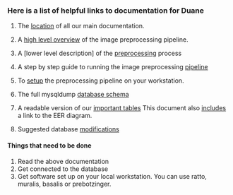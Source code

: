### Here is a list of helpful links to documentation for Duane
1. The [location](https://github.com/ActiveBrainAtlas2/preprocessing-pipeline/tree/master/docs)
of all our main documentation.
1. A [high level overview](https://github.com/ActiveBrainAtlas2/preprocessing-pipeline/blob/master/README.md)
of the image preprocessing pipeline.
1. A [lower level description] of the 
[preprocessing](https://github.com/ActiveBrainAtlas2/preprocessing-pipeline/blob/master/docs/user/PROCESS.md) 
process
1. A step by step guide to running the image preprocessing 
[pipeline](https://github.com/ActiveBrainAtlas2/preprocessing-pipeline/blob/master/docs/user/RUNNING.md)

1. To [setup](https://github.com/ActiveBrainAtlas2/preprocessing-pipeline/blob/master/docs/programmer/SETUP.md)
the preprocessing pipeline on your workstation.
1. The full mysqldump [database schema](https://github.com/ActiveBrainAtlas2/preprocessing-pipeline/blob/master/docs/programmer/schema.sql)
1. A readable version of our [important tables](https://github.com/ActiveBrainAtlas2/preprocessing-pipeline/blob/master/docs/programmer/Database.tables.md)
This document also [includes](https://github.com/ActiveBrainAtlas2/preprocessing-pipeline/blob/master/docs/programmer/database.erd.png)
 a link to the EER diagram.
1. Suggested database [modifications](suggested.db.modifications.md)

#### Things that need to be done
1. Read the above documentation
1. Get connected to the database
1. Get software set up on your local workstation. You can use ratto, muralis, basalis or prebotzinger.